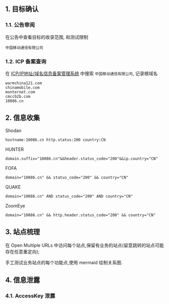 ## 1. 目标确认

### 1.1. 公告审阅

在公告中查看目标的收录范围, 和测试限制

```
中国移动通信有限公司
```

### 1.2. ICP 备案查询

在 [ICP/IP地址/域名信息备案管理系统](https://beian.miit.gov.cn/) 中搜索 `中国移动通信有限公司`, 记录根域名

```
warmchina121.com
chinamobile.com
monternet.com
cmccb2b.com
10086.cn
```

## 2. 信息收集

Shodan

```
hostname:10086.cn http.status:200 country:CN
```

HUNTER

```
domain.suffix="10086.cn"&&header.status_code="200"&&ip.country="CN"
```

FOFA

```
domain="10086.cn" && status_code="200" && country="CN"
```

QUAKE

```
domain="10086.cn" AND status_code="200" AND country="CN"
```

ZoomEye

```
domain="10086.cn" && http.header.status_code="200" && country="CN"
```

## 3. 站点梳理

在 Open Multiple URLs 中访问每个站点,保留有业务的站点(留意跳转的站点可能存在任意重定向);

手工测试业务站点的每个功能点,使用 mermaid 绘制关系图.

## 4. 信息泄露

### 4.1. AccessKey 泄露
